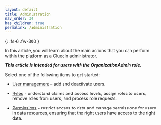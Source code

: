 ```yaml
---
layout: default
title: Administration
nav_order: 30
has_children: true
permalink: /administration
---
```


{: .fs-6 .fw-300 }

In this article, you will learn about the main actions that you can perform within the platform as a CluedIn administrator.

**_This article is intended for users with the OrganizationAdmin role._**

Select one of the following items to get started:

- [User management](/administration/user-management) – add and deactivate users.

- [Roles](/administration/roles) - understand claims and access levels, assign roles to users, remove roles from users, and process role requests.

- [Permissions](/administration/permissions) - restrict access to data and manage permissions for users in data resources, ensuring that the right users have access to the right data.
